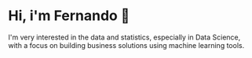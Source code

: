# Hi, i'm Fernando 👋

I'm very interested in the data and statistics, especially in Data Science, with a focus on building business solutions using machine learning tools.

